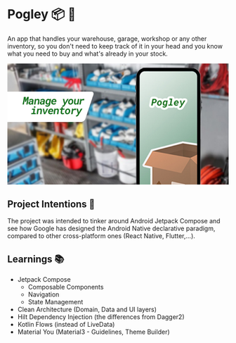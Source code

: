 # Pogley :package: :eyes:

An app that handles your warehouse, garage, workshop or any other inventory, so you don't need to keep track of it in your head and you know
what you need to buy and what's already in your stock.

![alt text](/pogley_mobile.jpg "Pogley Mobile App")

## Project Intentions :thinking:

The project was intended to tinker around Android Jetpack Compose and see how Google has designed the Android Native declarative paradigm,
compared to other cross-platform ones (React Native, Flutter,...).

## Learnings :books:

- Jetpack Compose
  - Composable Components
  - Navigation
  - State Management
- Clean Architecture (Domain, Data and UI layers)
- Hilt Dependency Injection (the differences from Dagger2)
- Kotlin Flows (instead of LiveData)
- Material You (Material3 - Guidelines, Theme Builder)